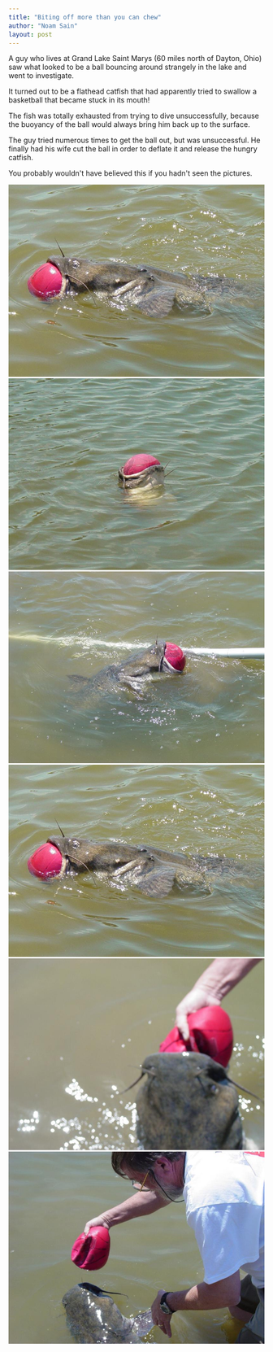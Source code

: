 ```yaml
---
title: "Biting off more than you can chew"
author: "Noam Sain"
layout: post
---
```


A guy who lives at Grand Lake Saint Marys (60 miles north of Dayton, Ohio) saw what looked to be a ball bouncing around strangely in the lake and went to investigate.  
  
It turned out to be a flathead catfish that had apparently tried to swallow a basketball that became stuck in its mouth!

The fish was totally exhausted from trying to dive unsuccessfully, because the buoyancy of the ball would always bring him back up to the surface.

The guy tried numerous times to get the ball out, but was unsuccessful. He finally had his wife cut the ball in order to deflate it and release the hungry catfish.

You probably wouldn't have believed this if you hadn't seen the pictures.

![Fish-0](/assets/2013/2013-10-FwdAFish-31.jpg)  
![Fish-1](/assets/2013/2013-10-FwdAFish-1.jpg)  
![Fish-2](/assets/2013/2013-10-FwdAFish-2.jpg)  
![Fish-3](/assets/2013/2013-10-FwdAFish-3.jpg)  
![Fish-4](/assets/2013/2013-10-FwdAFish-4.jpg)  
![Fish-5](/assets/2013/2013-10-FwdAFish-5.jpg)
